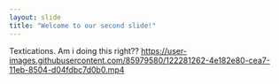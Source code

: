 ```yaml
---
layout: slide
title: "Welcome to our second slide!"
---
```

Textications. Am i doing this right??
https://user-images.githubusercontent.com/85979580/122281262-4e182e80-cea7-11eb-8504-d04fdbc7d0b0.mp4
